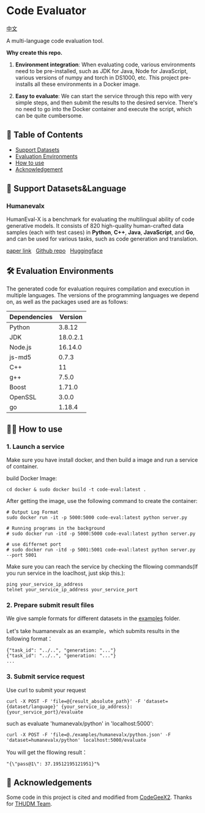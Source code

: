 # Code Evaluator

[中文](./README_CN.md)

A multi-language code evaluation tool.

**Why create this repo.**

1. **Environment integration**: When evaluating code, various environments need to be pre-installed, such as JDK for Java, Node for JavaScript, various versions of numpy and torch in DS1000, etc. This project pre-installs all these environments in a Docker image.

2. **Easy to evaluate**: We can start the service through this repo with very simple steps, and then submit the results to the desired service. There's no need to go into the Docker container and execute the script, which can be quite cumbersome.

## 📄 Table of Contents

- [Support Datasets](#-support-datasets-)
- [Evaluation Environments](#-evaluation-environments-)
- [How to use](#-how-to-use-)
- [Acknowledgement](#-acknowledgement-)

## 📖 Support Datasets&Language

### Humanevalx

HumanEval-X is a benchmark for evaluating the multilingual ability of code generative models. It consists of 820 high-quality human-crafted data samples (each with test cases) in **Python**, **C++**, **Java**, **JavaScript**, and **Go**, and can be used for various tasks, such as code generation and translation.

[paper link](https://arxiv.org/abs/2303.17568)   &nbsp;  [Github repo](https://github.com/THUDM/CodeGeeX2)  &nbsp;  [Huggingface](https://huggingface.co/datasets/THUDM/humaneval-x)

## 🛠️ Evaluation Environments

The generated code for evaluation requires compilation and execution in multiple languages. The versions of the programming languages we depend on, as well as the packages used are as follows:

| Dependencies | Version |
| ------- | -------- |
| Python  | 3.8.12   |
| JDK     | 18.0.2.1 |
| Node.js | 16.14.0  |
| js-md5  | 0.7.3    |
| C++     | 11       |
| g++     | 7.5.0    |
| Boost   | 1.71.0   |
| OpenSSL | 3.0.0    |
| go      | 1.18.4   |

## 👨‍🏫 How to use

### 1. Launch a service

Make sure you have install docker, and then build a image and run a service of container.

build Docker Image:

```shell
cd docker & sudo docker build -t code-eval:latest . 
```

After getting the image, use the following command to create the container:

```shell
# Output Log Format
sudo docker run -it -p 5000:5000 code-eval:latest python server.py

# Running programs in the background
# sudo docker run -itd -p 5000:5000 code-eval:latest python server.py

# use differnet port
# sudo docker run -itd -p 5001:5001 code-eval:latest python server.py --port 5001
```

Make sure you can reach the service by checking the fllowing commands(If you run service in the loaclhost, just skip this.):

```shell
ping your_service_ip_address
telnet your_service_ip_address your_service_port
```

### 2. Prepare submit result files

We give sample formats for different datasets in the [examples](./examples/) folder.

Let's take huamanevalx as an example，which submits results in the following format：

```text
{"task_id": "../..", "generation: "..."}
{"task_id": "../..", "generation: "..."}
...
```

### 3. Submit service request

Use curl to submit your request

```shell
curl -X POST -F 'file=@{result_absolute_path}' -F 'dataset={dataset/language}' {your_service_ip_address}:{your_service_port}/evaluate
```

such as evaluate 'humanevalx/python' in 'localhost:5000':

```shell
curl -X POST -F 'file=@./examples/humanevalx/python.json' -F 'dataset=humanevalx/python' localhost:5000/evaluate
```

You will get the fllowing result：

```text
"{\"pass@1\": 37.19512195121951}"% 
```

## 🤝 Acknowledgements

Some code in this project is cited and modified from [CodeGeeX2](https://github.com/THUDM/CodeGeeX2). Thanks for [THUDM Team](https://github.com/THUDM).

